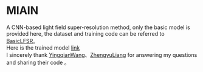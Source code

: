 # MIAIN
A CNN-based light field super-resolution method, only the basic model is provided here, the dataset and training code can be referred to [BasicLFSR](https://github.com/ZhengyuLiang24/BasicLFSR)。<br>
Here is the trained model [link](https://pan.baidu.com/s/1dfw9Wv1TSWKWjxTa0U_9IA)<br>
I sincerely thank [YingqianWang](https://github.com/YingqianWang)、[ZhengyuLiang](https://github.com/ZhengyuLiang24) for answering my questions and sharing their code 。
